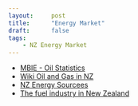 ```yaml
---
layout:     post
title:      "Energy Market"
draft:      false
tags: 
    - NZ Energy Market
---
```


- [MBIE - Oil Statistics](https://www.mbie.govt.nz/building-and-energy/energy-and-natural-resources/energy-statistics-and-modelling/energy-statistics/oil-statistics/)
- [Wiki Oil and Gas in NZ](https://en.wikipedia.org/wiki/Oil_and_gas_industry_in_New_Zealand)
- [NZ Energy Sourcees](https://www.energyresources.org.nz/)
- [The fuel industry in New Zealand](https://fuelquality.tradingstandards.govt.nz/for-consumers/the-fuel-industry-in-new-zealands)


